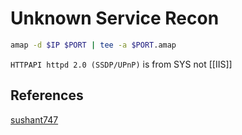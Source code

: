 # Unknown Service Recon

```bash
amap -d $IP $PORT | tee -a $PORT.amap
```


`HTTPAPI httpd 2.0 (SSDP/UPnP)` is from SYS not [[IIS]]

## References

[sushant747](https://sushant747.gitbooks.io/total-oscp-guide/content/list_of_common_ports.html)